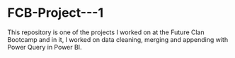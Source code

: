 # FCB-Project---1
This repository is one of the projects I worked on at the Future Clan Bootcamp and in it, I worked on data cleaning, merging and appending with Power Query in Power BI.
